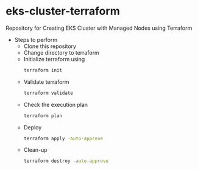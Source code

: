 # eks-cluster-terraform
Repository for Creating EKS Cluster with Managed Nodes using Terraform

- Steps to perform
  - Clone this repository
  - Change directory to terraform
  - Initialize terraform using
    ```sh
    terraform init
    ```
  - Validate terraform
    ```sh
    terraform validate
    ```
  - Check the execution plan
    ```sh
    terraform plan
    ```
  - Deploy
    ```sh
    terraform apply -auto-approve
    ```
  - Clean-up
    ```sh
    terraform destroy -auto-approve
    ```